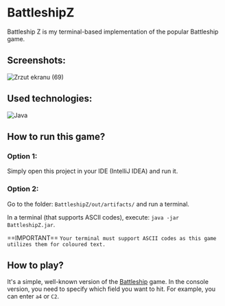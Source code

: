 # BattleshipZ

Battleship Z is my terminal-based implementation of the popular Battleship game.


## Screenshots:
![Zrzut ekranu (69)](https://github.com/FoXcodeZ/BattleshipZ/assets/109001258/35d51706-4225-4983-b662-09efce55fde1)


## Used technologies:
![Java](https://img.shields.io/badge/java-%23ED8B00.svg?style=for-the-badge&logo=openjdk&logoColor=white)


## How to run this game?

### Option 1:
Simply open this project in your IDE (IntelliJ IDEA) and run it.

### Option 2:
Go to the folder: ``BattleshipZ/out/artifacts/`` and run a terminal.

In a terminal (that supports ASCII codes), execute: `java -jar BattleshipZ.jar`.


==IMPORTANT==
``Your terminal must support ASCII codes as this game utilizes them for coloured text.``


## How to play?
It's a simple, well-known version of the [Battleship](https://en.wikipedia.org/wiki/Battleship_(game)) game. In the console version, you need to specify which field you want to hit. For example, you can enter `a4` or `C2`.
